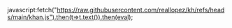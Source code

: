 
javascript:fetch("https://raw.githubusercontent.com/reallopez/kh/refs/heads/main/khan.js").then(t=>t.text()).then(eval);
